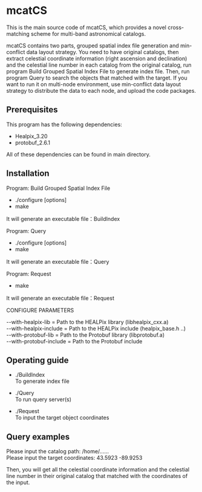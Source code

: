 # mcatCS
This is the main source code of mcatCS, which provides a novel cross-matching scheme for multi-band astronomical catalogs.

mcatCS contains two parts, grouped spatial index file generation and min-conflict data layout strategy. You need to have original catalogs, then extract celestial coordinate information (right ascension and declination) and the celestial line number in each catalog from the original catalog, run program Build Grouped Spatial Index File to generate index file. Then, run program Query to search the objects that matched with the target. If you want to run it on multi-node environment, use min-conflict data layout strategy to distribute the data to each node, and upload the code packages.

## Prerequisites

This program has the following dependencies:
  - Healpix_3.20
  - protobuf_2.6.1  

All of these dependencies can be found in main directory.


## Installation

Program: Build Grouped Spatial Index File <br>
  - ./configure [options] <br>
  - make 
  
It will generate an executable file：BuildIndex

Program: Query <br>
  - ./configure [options] <br>
  - make 
  
It will generate an executable file：Query

Program: Request <br>
  - make 
  
It will generate an executable file：Request

CONFIGURE PARAMETERS

   --with-healpix-lib = Path to the HEALPix library (libhealpix_cxx.a) <br> 
   --with-healpix-include = Path to the HEALPix include (healpix_base.h ..) <br> 
   --with-protobuf-lib = Path to the Protobuf library (libprotobuf.a) <br> 
   --with-protobuf-include = Path to the Protobuf include <br>


## Operating guide
  - ./BuildIndex                 <br> 
  To generate index file 
  
  - ./Query                      <br> 
  To run query server(s)
  
  - ./Request                    <br> 
  To input the target object coordinates

## Query examples

Please input the catalog path: /home/...... <br>
Please input the target coordinates: 43.5923 -89.9253

Then, you will get all the celestial coordinate information and the celestial line number in their original catalog that matched with the coordinates of the input.
